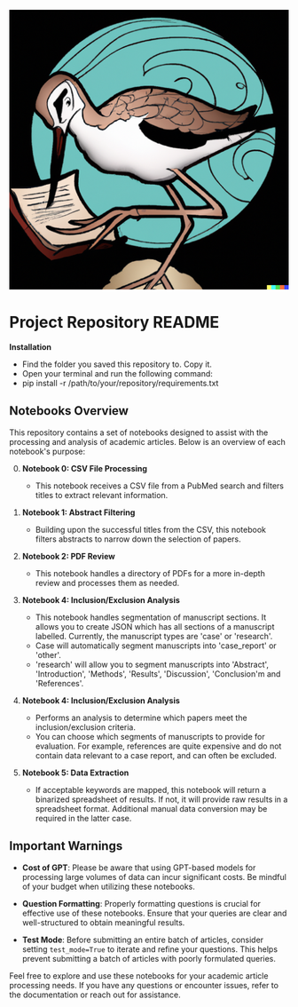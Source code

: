 ![ReviewPyper Logo](assets/logo.png)


# Project Repository README

**Installation**
   - Find the folder you saved this repository to. Copy it. 
   - Open your terminal and run the following command:
   - pip install -r /path/to/your/repository/requirements.txt

## Notebooks Overview

This repository contains a set of notebooks designed to assist with the processing and analysis of academic articles. Below is an overview of each notebook's purpose:

0. **Notebook 0: CSV File Processing**
   - This notebook receives a CSV file from a PubMed search and filters titles to extract relevant information.

1. **Notebook 1: Abstract Filtering**
   - Building upon the successful titles from the CSV, this notebook filters abstracts to narrow down the selection of papers.

2. **Notebook 2: PDF Review**
   - This notebook handles a directory of PDFs for a more in-depth review and processes them as needed.

3. **Notebook 4: Inclusion/Exclusion Analysis**
   - This notebook handles segmentation of manuscript sections. It allows you to create JSON which has all sections of a manuscript labelled. Currently, the manuscript types are 'case' or 'research'.
   - Case will automatically segment manuscripts into 'case_report' or 'other'.
   - 'research' will allow you to segment manuscripts into 'Abstract', 'Introduction', 'Methods', 'Results', 'Discussion', 'Conclusion'm and 'References'.

4. **Notebook 4: Inclusion/Exclusion Analysis**
   - Performs an analysis to determine which papers meet the inclusion/exclusion criteria.
   - You can choose which segments of manuscripts to provide for evaluation. For example, references are quite expensive and do not contain data relevant to a case report, and can often be excluded. 

5. **Notebook 5: Data Extraction**
   - If acceptable keywords are mapped, this notebook will return a binarized spreadsheet of results. If not, it will provide raw results in a spreadsheet format. Additional manual data conversion may be required in the latter case.

## Important Warnings

- **Cost of GPT**: Please be aware that using GPT-based models for processing large volumes of data can incur significant costs. Be mindful of your budget when utilizing these notebooks.

- **Question Formatting**: Properly formatting questions is crucial for effective use of these notebooks. Ensure that your queries are clear and well-structured to obtain meaningful results.

- **Test Mode**: Before submitting an entire batch of articles, consider setting `test_mode=True` to iterate and refine your questions. This helps prevent submitting a batch of articles with poorly formulated queries.

Feel free to explore and use these notebooks for your academic article processing needs. If you have any questions or encounter issues, refer to the documentation or reach out for assistance.
